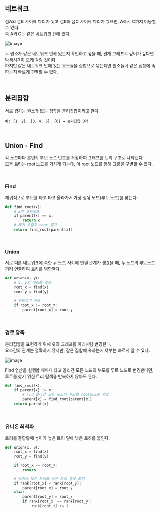 ## 네트워크

섬A와 섬B 사이에 다리가 있고 섬B와 섬C 사이에 다리가 있으면, A에서 C까지 이동할 수 있다.  
즉 A와 C는 같은 네트워크 안에 있다.  

![image](https://github.com/user-attachments/assets/ddd744c9-f399-41f3-9cd0-9e7cfe13428e)

두 원소가 같은 네트워크 안에 있는지 확인하고 싶을 때, 관계 그래프의 깊이가 깊다면 탐색시간이 오래 걸릴 것이다.  
하지만 같은 네트워크 안에 있는 요소들을 집합으로 묶는다면 원소들이 같은 집합에 속하는지 빠르게 판별할 수 있다.


<br/>

## 분리집합

서로 겹치는 원소가 없는 집합을 분리집합이라고 한다.  

```
예: {1, 2}, {3, 4, 5}, {6} → 분리집합 3개
```

<br/>

## Union - Find

각 노드마다 본인의 부모 노드 번호를 저장하여 그래프를 트리 구조로 나타낸다.  
모든 트리는 root 노드를 가지게 되는데, 이 root 노드를 통해 그룹을 구별할 수 있다.    

<br/>

### Find

재귀적으로 부모를 타고 타고 올라가서 가장 상위 노드(루트 노드)를 찾는다.  

```py
def find_root(x):
    # x가 루트일때
    if parent[x] == x:
        return x
    # 재귀 호출로 root 찾기
    return find_root(parent[x])
```
 
<br/>

### Union

서로 다른 네트워크에 속한 두 노드 사이에 연결 관계가 생겼을 때, 두 노드의 루트노드끼리 연결하여 트리를 병합한다.

```py
def union(x, y):
    # x, y의 루트를 찾음
    root_x = find(x)
    root_y = find(y)

    # 루트끼리 연결
    if root_x != root_y:
        parent[root_x] = root_y
```

<br/>

### 경로 압축

분리집합을 표현하기 위해 위의 그래프를 아래처럼 변경한다.  
요소간의 관계는 정확하지 않지만, 같은 집합에 속하는지 여부는 빠르게 알 수 있다.  

![image](https://github.com/user-attachments/assets/dddd8e17-b338-4b4b-8d1e-45776a084ce1)
  
Find 연산을 실행할 때마다 타고 올라간 모든 노드의 부모를 루트 노드로 변경한다면, 루트를 찾기 위한 트리 탐색을 반복하지 않아도 된다.  
  
```py
def find_root(x):
    if parent[x] != x:
        # 타고 올라간 모든 노드의 부모를 root노드로 변경
        parent[x] = find_root(parent[x])
    return parent[x]
```

<br/>

### 유니온 최적화

트리를 결합할때 높이가 높은 트리 밑에 낮은 트리를 붙인다.    

```py
def union(x, y):
    root_x = find(x)
    root_y = find(y)

    if root_x == root_y:
        return 

    # 높이가 낮은 트리를 높은 트리 밑에 붙임
    if rank[root_x] < rank[root_y]:
        parent[root_x] = root_y
    else:
        parent[root_y] = root_x
        if rank[root_x] == rank[root_y]:
            rank[root_x] += 1
```
